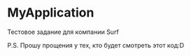 # MyApplication

Тестовое задание для компании Surf

P.S. Прошу прощения у тех, кто будет смотреть этот код:D
